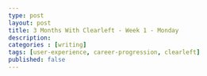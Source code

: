 ```yaml
---
type: post
layout: post
title: 3 Months With Clearleft - Week 1 - Monday
description: 
categories : [writing]
tags: [user-experience, career-progression, clearleft]
published: false
---
```


